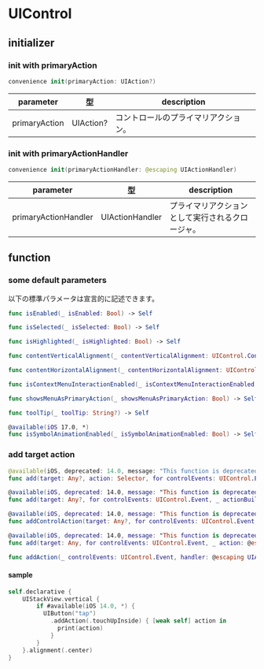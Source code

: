 # UIControl

## initializer

### init with primaryAction

```swift
convenience init(primaryAction: UIAction?)
```

|  parameter | 型 | description |
| ---- | ---- | ---- |
| primaryAction | UIAction? | コントロールのプライマリアクション。 |

### init with primaryActionHandler

```swift
convenience init(primaryActionHandler: @escaping UIActionHandler)
```

|  parameter | 型 | description |
| ---- | ---- | ---- |
| primaryActionHandler | UIActionHandler | プライマリアクションとして実行されるクロージャ。 |

## function

### some default parameters

以下の標準パラメータは宣言的に記述できます。

```swift
func isEnabled(_ isEnabled: Bool) -> Self

func isSelected(_ isSelected: Bool) -> Self

func isHighlighted(_ isHighlighted: Bool) -> Self

func contentVerticalAlignment(_ contentVerticalAlignment: UIControl.ContentVerticalAlignment) -> Self

func contentHorizontalAlignment(_ contentHorizontalAlignment: UIControl.ContentHorizontalAlignment) -> Self

func isContextMenuInteractionEnabled(_ isContextMenuInteractionEnabled: Bool) -> Self

func showsMenuAsPrimaryAction(_ showsMenuAsPrimaryAction: Bool) -> Self

func toolTip(_ toolTip: String?) -> Self

@available(iOS 17.0, *)
func isSymbolAnimationEnabled(_ isSymbolAnimationEnabled: Bool) -> Self
```

### add target action

```swift
@available(iOS, deprecated: 14.0, message: "This function is deprecated. Use addAction instead")
func add(target: Any?, action: Selector, for controlEvents: UIControl.Event) -> Self

@available(iOS, deprecated: 14.0, message: "This function is deprecated. Use addAction instead")
func add(target: Any?, for controlEvents: UIControl.Event, _ actionBuilder: () -> Selector) -> Self

@available(iOS, deprecated: 14.0, message: "This function is deprecated. Use addAction instead")
func addControlAction(target: Any?, for controlEvents: UIControl.Event, _ actionBuilder: () -> Selector) -> Self

@available(iOS, deprecated: 14.0, message: "This function is deprecated. Use addAction instead")
func add(target: Any, for controlEvents: UIControl.Event, _ action: @escaping ((Any) -> Void)) -> Self

func addAction(_ controlEvents: UIControl.Event, handler: @escaping UIActionHandler) -> Self
```

#### sample

```swift
self.declarative {
    UIStackView.vertical {
        if #available(iOS 14.0, *) {
          UIButton("tap")
            .addAction(.touchUpInside) { [weak self] action in
              print(action)
            }
        }
    }.alignment(.center)
}
```

